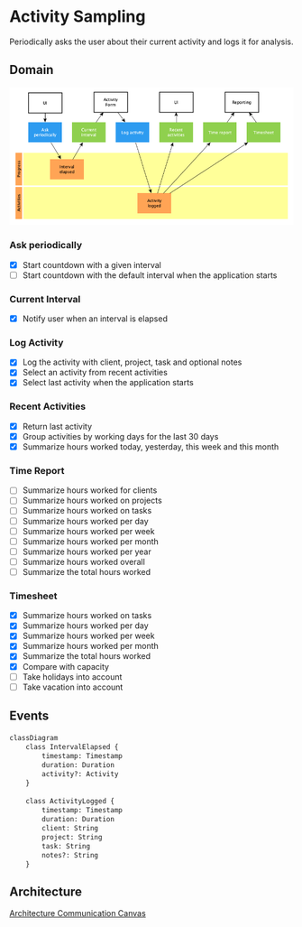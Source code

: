 # Activity Sampling

Periodically asks the user about their current activity and logs it for
analysis.

## Domain

![Domain](domain.png)

### Ask periodically

- [x] Start countdown with a given interval
- [ ] Start countdown with the default interval when the application starts

### Current Interval

- [x] Notify user when an interval is elapsed

### Log Activity

- [x] Log the activity with client, project, task and optional notes
- [x] Select an activity from recent activities
- [x] Select last activity when the application starts

### Recent Activities

- [x] Return last activity
- [x] Group activities by working days for the last 30 days
- [x] Summarize hours worked today, yesterday, this week and this month

### Time Report

- [ ] Summarize hours worked for clients
- [ ] Summarize hours worked on projects
- [ ] Summarize hours worked on tasks
- [ ] Summarize hours worked per day
- [ ] Summarize hours worked per week
- [ ] Summarize hours worked per month
- [ ] Summarize hours worked per year
- [ ] Summarize hours worked overall
- [ ] Summarize the total hours worked

### Timesheet

- [x] Summarize hours worked on tasks
- [x] Summarize hours worked per day
- [x] Summarize hours worked per week
- [x] Summarize hours worked per month
- [x] Summarize the total hours worked
- [x] Compare with capacity
- [ ] Take holidays into account
- [ ] Take vacation into account

## Events

```mermaid
classDiagram
    class IntervalElapsed {
        timestamp: Timestamp
        duration: Duration
        activity?: Activity
    }

    class ActivityLogged {
        timestamp: Timestamp
        duration: Duration
        client: String
        project: String
        task: String
        notes?: String
    }
```

## Architecture

[Architecture Communication Canvas](https://html-preview.github.io/?url=https://github.com/falkoschumann/activity-sampling-ts/blob/main/doc/acc.html)
